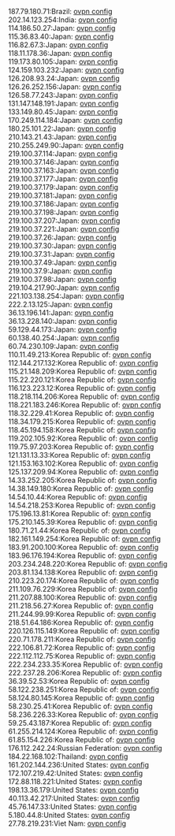 187.79.180.71:Brazil: [ovpn config](vpn/187_79_180_71.ovpn)  
202.14.123.254:India: [ovpn config](vpn/202_14_123_254.ovpn)  
114.186.50.27:Japan: [ovpn config](vpn/114_186_50_27.ovpn)  
115.36.83.40:Japan: [ovpn config](vpn/115_36_83_40.ovpn)  
116.82.67.3:Japan: [ovpn config](vpn/116_82_67_3.ovpn)  
118.11.178.36:Japan: [ovpn config](vpn/118_11_178_36.ovpn)  
119.173.80.105:Japan: [ovpn config](vpn/119_173_80_105.ovpn)  
124.159.103.232:Japan: [ovpn config](vpn/124_159_103_232.ovpn)  
126.208.93.24:Japan: [ovpn config](vpn/126_208_93_24.ovpn)  
126.26.252.156:Japan: [ovpn config](vpn/126_26_252_156.ovpn)  
126.58.77.243:Japan: [ovpn config](vpn/126_58_77_243.ovpn)  
131.147.148.191:Japan: [ovpn config](vpn/131_147_148_191.ovpn)  
133.149.80.45:Japan: [ovpn config](vpn/133_149_80_45.ovpn)  
170.249.114.184:Japan: [ovpn config](vpn/170_249_114_184.ovpn)  
180.25.101.22:Japan: [ovpn config](vpn/180_25_101_22.ovpn)  
210.143.21.43:Japan: [ovpn config](vpn/210_143_21_43.ovpn)  
210.255.249.90:Japan: [ovpn config](vpn/210_255_249_90.ovpn)  
219.100.37.114:Japan: [ovpn config](vpn/219_100_37_114.ovpn)  
219.100.37.146:Japan: [ovpn config](vpn/219_100_37_146.ovpn)  
219.100.37.163:Japan: [ovpn config](vpn/219_100_37_163.ovpn)  
219.100.37.177:Japan: [ovpn config](vpn/219_100_37_177.ovpn)  
219.100.37.179:Japan: [ovpn config](vpn/219_100_37_179.ovpn)  
219.100.37.181:Japan: [ovpn config](vpn/219_100_37_181.ovpn)  
219.100.37.186:Japan: [ovpn config](vpn/219_100_37_186.ovpn)  
219.100.37.198:Japan: [ovpn config](vpn/219_100_37_198.ovpn)  
219.100.37.207:Japan: [ovpn config](vpn/219_100_37_207.ovpn)  
219.100.37.221:Japan: [ovpn config](vpn/219_100_37_221.ovpn)  
219.100.37.26:Japan: [ovpn config](vpn/219_100_37_26.ovpn)  
219.100.37.30:Japan: [ovpn config](vpn/219_100_37_30.ovpn)  
219.100.37.31:Japan: [ovpn config](vpn/219_100_37_31.ovpn)  
219.100.37.49:Japan: [ovpn config](vpn/219_100_37_49.ovpn)  
219.100.37.9:Japan: [ovpn config](vpn/219_100_37_9.ovpn)  
219.100.37.98:Japan: [ovpn config](vpn/219_100_37_98.ovpn)  
219.104.217.90:Japan: [ovpn config](vpn/219_104_217_90.ovpn)  
221.103.138.254:Japan: [ovpn config](vpn/221_103_138_254.ovpn)  
222.2.13.125:Japan: [ovpn config](vpn/222_2_13_125.ovpn)  
36.13.196.141:Japan: [ovpn config](vpn/36_13_196_141.ovpn)  
36.13.228.140:Japan: [ovpn config](vpn/36_13_228_140.ovpn)  
59.129.44.173:Japan: [ovpn config](vpn/59_129_44_173.ovpn)  
60.138.40.254:Japan: [ovpn config](vpn/60_138_40_254.ovpn)  
60.74.230.109:Japan: [ovpn config](vpn/60_74_230_109.ovpn)  
110.11.49.213:Korea Republic of: [ovpn config](vpn/110_11_49_213.ovpn)  
112.144.217.132:Korea Republic of: [ovpn config](vpn/112_144_217_132.ovpn)  
115.21.148.209:Korea Republic of: [ovpn config](vpn/115_21_148_209.ovpn)  
115.22.220.121:Korea Republic of: [ovpn config](vpn/115_22_220_121.ovpn)  
116.123.223.12:Korea Republic of: [ovpn config](vpn/116_123_223_12.ovpn)  
118.218.114.206:Korea Republic of: [ovpn config](vpn/118_218_114_206.ovpn)  
118.221.183.246:Korea Republic of: [ovpn config](vpn/118_221_183_246.ovpn)  
118.32.229.41:Korea Republic of: [ovpn config](vpn/118_32_229_41.ovpn)  
118.34.179.215:Korea Republic of: [ovpn config](vpn/118_34_179_215.ovpn)  
118.45.194.158:Korea Republic of: [ovpn config](vpn/118_45_194_158.ovpn)  
119.202.105.92:Korea Republic of: [ovpn config](vpn/119_202_105_92.ovpn)  
119.75.97.203:Korea Republic of: [ovpn config](vpn/119_75_97_203.ovpn)  
121.131.13.33:Korea Republic of: [ovpn config](vpn/121_131_13_33.ovpn)  
121.153.163.102:Korea Republic of: [ovpn config](vpn/121_153_163_102.ovpn)  
125.137.209.94:Korea Republic of: [ovpn config](vpn/125_137_209_94.ovpn)  
14.33.252.205:Korea Republic of: [ovpn config](vpn/14_33_252_205.ovpn)  
14.38.149.180:Korea Republic of: [ovpn config](vpn/14_38_149_180.ovpn)  
14.54.10.44:Korea Republic of: [ovpn config](vpn/14_54_10_44.ovpn)  
14.54.218.253:Korea Republic of: [ovpn config](vpn/14_54_218_253.ovpn)  
175.196.13.81:Korea Republic of: [ovpn config](vpn/175_196_13_81.ovpn)  
175.210.145.39:Korea Republic of: [ovpn config](vpn/175_210_145_39.ovpn)  
180.71.21.44:Korea Republic of: [ovpn config](vpn/180_71_21_44.ovpn)  
182.161.149.254:Korea Republic of: [ovpn config](vpn/182_161_149_254.ovpn)  
183.91.200.100:Korea Republic of: [ovpn config](vpn/183_91_200_100.ovpn)  
183.96.176.194:Korea Republic of: [ovpn config](vpn/183_96_176_194.ovpn)  
203.234.248.220:Korea Republic of: [ovpn config](vpn/203_234_248_220.ovpn)  
203.81.134.138:Korea Republic of: [ovpn config](vpn/203_81_134_138.ovpn)  
210.223.20.174:Korea Republic of: [ovpn config](vpn/210_223_20_174.ovpn)  
211.109.76.229:Korea Republic of: [ovpn config](vpn/211_109_76_229.ovpn)  
211.207.88.100:Korea Republic of: [ovpn config](vpn/211_207_88_100.ovpn)  
211.218.56.27:Korea Republic of: [ovpn config](vpn/211_218_56_27.ovpn)  
211.244.99.99:Korea Republic of: [ovpn config](vpn/211_244_99_99.ovpn)  
218.51.64.186:Korea Republic of: [ovpn config](vpn/218_51_64_186.ovpn)  
220.126.115.149:Korea Republic of: [ovpn config](vpn/220_126_115_149.ovpn)  
220.71.178.211:Korea Republic of: [ovpn config](vpn/220_71_178_211.ovpn)  
222.106.81.72:Korea Republic of: [ovpn config](vpn/222_106_81_72.ovpn)  
222.112.112.75:Korea Republic of: [ovpn config](vpn/222_112_112_75.ovpn)  
222.234.233.35:Korea Republic of: [ovpn config](vpn/222_234_233_35.ovpn)  
222.237.28.206:Korea Republic of: [ovpn config](vpn/222_237_28_206.ovpn)  
36.39.52.53:Korea Republic of: [ovpn config](vpn/36_39_52_53.ovpn)  
58.122.238.251:Korea Republic of: [ovpn config](vpn/58_122_238_251.ovpn)  
58.124.80.145:Korea Republic of: [ovpn config](vpn/58_124_80_145.ovpn)  
58.230.25.41:Korea Republic of: [ovpn config](vpn/58_230_25_41.ovpn)  
58.236.226.33:Korea Republic of: [ovpn config](vpn/58_236_226_33.ovpn)  
59.25.43.187:Korea Republic of: [ovpn config](vpn/59_25_43_187.ovpn)  
61.255.214.124:Korea Republic of: [ovpn config](vpn/61_255_214_124.ovpn)  
61.85.154.226:Korea Republic of: [ovpn config](vpn/61_85_154_226.ovpn)  
176.112.242.24:Russian Federation: [ovpn config](vpn/176_112_242_24.ovpn)  
184.22.168.102:Thailand: [ovpn config](vpn/184_22_168_102.ovpn)  
161.202.144.236:United States: [ovpn config](vpn/161_202_144_236.ovpn)  
172.107.219.42:United States: [ovpn config](vpn/172_107_219_42.ovpn)  
172.88.118.221:United States: [ovpn config](vpn/172_88_118_221.ovpn)  
198.13.36.179:United States: [ovpn config](vpn/198_13_36_179.ovpn)  
40.113.42.217:United States: [ovpn config](vpn/40_113_42_217.ovpn)  
45.76.147.33:United States: [ovpn config](vpn/45_76_147_33.ovpn)  
5.180.44.8:United States: [ovpn config](vpn/5_180_44_8.ovpn)  
27.78.219.231:Viet Nam: [ovpn config](vpn/27_78_219_231.ovpn)  
